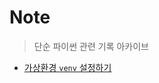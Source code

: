 # Note
>   단순 파이썬 관련 기록 아카이브

-   [가상환경 `venv` 설정하기](https://docs.python.org/ko/3/tutorial/venv.html#virtual-environments-and-packages)
